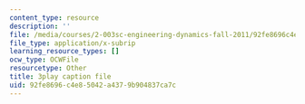 ```yaml
---
content_type: resource
description: ''
file: /media/courses/2-003sc-engineering-dynamics-fall-2011/92fe8696c4e85042a4379b904837ca7c_9_d8CQrCYUw.vtt
file_type: application/x-subrip
learning_resource_types: []
ocw_type: OCWFile
resourcetype: Other
title: 3play caption file
uid: 92fe8696-c4e8-5042-a437-9b904837ca7c
---
```

